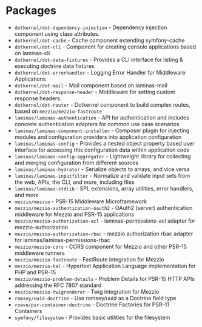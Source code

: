 # Packages

* `dotkernel/dot-dependency-injection` - Dependency injection component using class attributes.
* `dotkernel/dot-cache` - Cache component extending symfony-cache
* `dotkernel/dot-cli` - Component for creating console applications based on laminas-cli
* `dotkernel/dot-data-fixtures` - Provides a CLI interface for listing & executing doctrine data fixtures
* `dotkernel/dot-errorhandler` - Logging Error Handler for Middleware Applications
* `dotkernel/dot-mail` - Mail component based on laminas-mail
* `dotkernel/dot-response-header` - Middleware for setting custom response headers.
* `dotkernel/dot-router` - Dotkernel component to build complex routes, based on `mezzio/mezzio-fastroute`
* `laminas/laminas-authentication` - API for authentication and includes concrete authentication adapters for common use case scenarios
* `laminas/laminas-component-installer` - Composer plugin for injecting modules and configuration providers into application configuration
* `laminas/laminas-config` - Provides a nested object property based user interface for accessing this configuration data within application code
* `laminas/laminas-config-aggregator` - Lightweight library for collecting and merging configuration from different sources
* `laminas/laminas-hydrator` - Serialize objects to arrays, and vice versa
* `laminas/laminas-inputfilter` - Normalize and validate input sets from the web, APIs, the CLI, and more, including files
* `laminas/laminas-stdlib` - SPL extensions, array utilities, error handlers, and more
* `mezzio/mezzio` - PSR-15 Middleware Microframework
* `mezzio/mezzio-authentication-oauth2` - OAuth2 (server) authentication middleware for Mezzio and PSR-15 applications
* `mezzio/mezzio-authorization-acl` - laminas-permissions-acl adapter for mezzio-authorization
* `mezzio/mezzio-authorization-rbac` - mezzio authorization rbac adapter for laminas/laminas-permissions-rbac
* `mezzio/mezzio-cors` - CORS component for Mezzio and other PSR-15 middleware runners
* `mezzio/mezzio-fastroute` - FastRoute integration for Mezzio
* `mezzio/mezzio-hal` - Hypertext Application Language implementation for PHP and PSR-15
* `mezzio/mezzio-problem-details` - Problem Details for PSR-15 HTTP APIs addressing the RFC 7807 standard
* `mezzio/mezzio-twigrenderer` - Twig integration for Mezzio
* `ramsey/uuid-doctrine` - Use ramsey/uuid as a Doctrine field type
* `roave/psr-container-doctrine` - Doctrine Factories for PSR-11 Containers
* `symfony/filesystem` - Provides basic utilities for the filesystem
